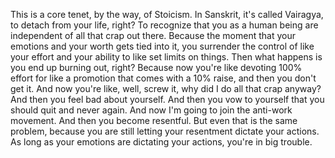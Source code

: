  This is a core tenet, by the way, of Stoicism. In Sanskrit, it's called Vairagya, to detach from your life, right? To recognize that you as a human being are independent of all that crap out there. Because the moment that your emotions and your worth gets tied into it, you surrender the control of like your effort and your ability to like set limits on things. Then what happens is you end up burning out, right? Because now you're like devoting 100% effort for like a promotion that comes with a 10% raise, and then you don't get it. And now you're like, well, screw it, why did I do all that crap anyway? And then you feel bad about yourself. And then you vow to yourself that you should quit and never again. And now I'm going to join the anti-work movement. And then you become resentful. But even that is the same problem, because you are still letting your resentment dictate your actions. As long as your emotions are dictating your actions, you're in big trouble.